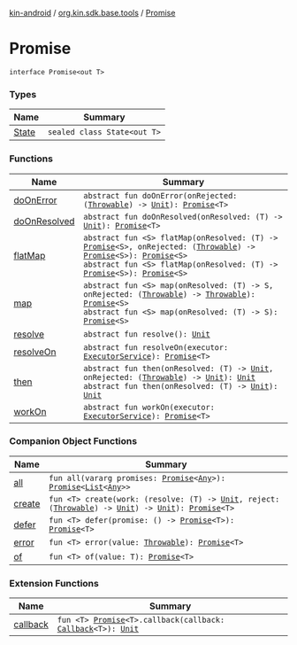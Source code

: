 [kin-android](../../index.md) / [org.kin.sdk.base.tools](../index.md) / [Promise](./index.md)

# Promise

`interface Promise<out T>`

### Types

| Name | Summary |
|---|---|
| [State](-state/index.md) | `sealed class State<out T>` |

### Functions

| Name | Summary |
|---|---|
| [doOnError](do-on-error.md) | `abstract fun doOnError(onRejected: (`[`Throwable`](https://kotlinlang.org/api/latest/jvm/stdlib/kotlin/-throwable/index.html)`) -> `[`Unit`](https://kotlinlang.org/api/latest/jvm/stdlib/kotlin/-unit/index.html)`): `[`Promise`](./index.md)`<T>` |
| [doOnResolved](do-on-resolved.md) | `abstract fun doOnResolved(onResolved: (T) -> `[`Unit`](https://kotlinlang.org/api/latest/jvm/stdlib/kotlin/-unit/index.html)`): `[`Promise`](./index.md)`<T>` |
| [flatMap](flat-map.md) | `abstract fun <S> flatMap(onResolved: (T) -> `[`Promise`](./index.md)`<S>, onRejected: (`[`Throwable`](https://kotlinlang.org/api/latest/jvm/stdlib/kotlin/-throwable/index.html)`) -> `[`Promise`](./index.md)`<S>): `[`Promise`](./index.md)`<S>`<br>`abstract fun <S> flatMap(onResolved: (T) -> `[`Promise`](./index.md)`<S>): `[`Promise`](./index.md)`<S>` |
| [map](map.md) | `abstract fun <S> map(onResolved: (T) -> S, onRejected: (`[`Throwable`](https://kotlinlang.org/api/latest/jvm/stdlib/kotlin/-throwable/index.html)`) -> `[`Throwable`](https://kotlinlang.org/api/latest/jvm/stdlib/kotlin/-throwable/index.html)`): `[`Promise`](./index.md)`<S>`<br>`abstract fun <S> map(onResolved: (T) -> S): `[`Promise`](./index.md)`<S>` |
| [resolve](resolve.md) | `abstract fun resolve(): `[`Unit`](https://kotlinlang.org/api/latest/jvm/stdlib/kotlin/-unit/index.html) |
| [resolveOn](resolve-on.md) | `abstract fun resolveOn(executor: `[`ExecutorService`](https://docs.oracle.com/javase/6/docs/api/java/util/concurrent/ExecutorService.html)`): `[`Promise`](./index.md)`<T>` |
| [then](then.md) | `abstract fun then(onResolved: (T) -> `[`Unit`](https://kotlinlang.org/api/latest/jvm/stdlib/kotlin/-unit/index.html)`, onRejected: (`[`Throwable`](https://kotlinlang.org/api/latest/jvm/stdlib/kotlin/-throwable/index.html)`) -> `[`Unit`](https://kotlinlang.org/api/latest/jvm/stdlib/kotlin/-unit/index.html)`): `[`Unit`](https://kotlinlang.org/api/latest/jvm/stdlib/kotlin/-unit/index.html)<br>`abstract fun then(onResolved: (T) -> `[`Unit`](https://kotlinlang.org/api/latest/jvm/stdlib/kotlin/-unit/index.html)`): `[`Unit`](https://kotlinlang.org/api/latest/jvm/stdlib/kotlin/-unit/index.html) |
| [workOn](work-on.md) | `abstract fun workOn(executor: `[`ExecutorService`](https://docs.oracle.com/javase/6/docs/api/java/util/concurrent/ExecutorService.html)`): `[`Promise`](./index.md)`<T>` |

### Companion Object Functions

| Name | Summary |
|---|---|
| [all](all.md) | `fun all(vararg promises: `[`Promise`](./index.md)`<`[`Any`](https://kotlinlang.org/api/latest/jvm/stdlib/kotlin/-any/index.html)`>): `[`Promise`](./index.md)`<`[`List`](https://kotlinlang.org/api/latest/jvm/stdlib/kotlin.collections/-list/index.html)`<`[`Any`](https://kotlinlang.org/api/latest/jvm/stdlib/kotlin/-any/index.html)`>>` |
| [create](create.md) | `fun <T> create(work: (resolve: (T) -> `[`Unit`](https://kotlinlang.org/api/latest/jvm/stdlib/kotlin/-unit/index.html)`, reject: (`[`Throwable`](https://kotlinlang.org/api/latest/jvm/stdlib/kotlin/-throwable/index.html)`) -> `[`Unit`](https://kotlinlang.org/api/latest/jvm/stdlib/kotlin/-unit/index.html)`) -> `[`Unit`](https://kotlinlang.org/api/latest/jvm/stdlib/kotlin/-unit/index.html)`): `[`Promise`](./index.md)`<T>` |
| [defer](defer.md) | `fun <T> defer(promise: () -> `[`Promise`](./index.md)`<T>): `[`Promise`](./index.md)`<T>` |
| [error](error.md) | `fun <T> error(value: `[`Throwable`](https://kotlinlang.org/api/latest/jvm/stdlib/kotlin/-throwable/index.html)`): `[`Promise`](./index.md)`<T>` |
| [of](of.md) | `fun <T> of(value: T): `[`Promise`](./index.md)`<T>` |

### Extension Functions

| Name | Summary |
|---|---|
| [callback](../callback.md) | `fun <T> `[`Promise`](./index.md)`<T>.callback(callback: `[`Callback`](../-callback/index.md)`<T>): `[`Unit`](https://kotlinlang.org/api/latest/jvm/stdlib/kotlin/-unit/index.html) |

